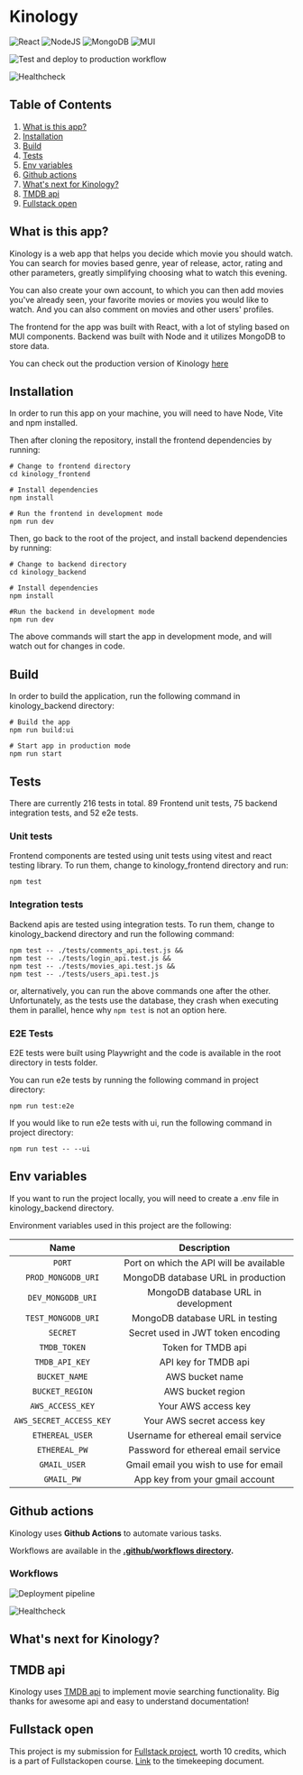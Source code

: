 # Kinology

![React](https://img.shields.io/badge/react-%2320232a.svg?style=for-the-badge&logo=react&logoColor=%2361DAFB)
![NodeJS](https://img.shields.io/badge/node.js-6DA55F?style=for-the-badge&logo=node.js&logoColor=white)
![MongoDB](https://img.shields.io/badge/MongoDB-%234ea94b.svg?style=for-the-badge&logo=mongodb&logoColor=white)
![MUI](https://img.shields.io/badge/MUI-%230081CB.svg?style=for-the-badge&logo=mui&logoColor=white)

![Test and deploy to production workflow](https://github.com/timmchi/kinology-movie-app/actions/workflows/pipeline.yml/badge.svg)

![Healthcheck](https://github.com/timmchi/kinology-movie-app/actions/workflows/healthcheck.yml/badge.svg)

## Table of Contents

1. [What is this app?](#what-is-this-app)
2. [Installation](#installation)
3. [Build](#build)
4. [Tests](#tests)
5. [Env variables](#env-variables)
6. [Github actions](#github-actions)
7. [What's next for Kinology?](#todos)
8. [TMDB api](#tmdb)
9. [Fullstack open](#fso)

## <a name="what-is-this-app">What is this app?</a>

Kinology is a web app that helps you decide which movie you should watch. You can search for movies based genre, year of release, actor, rating and other parameters, greatly simplifying choosing what to watch this evening.

You can also create your own account, to which you can then add movies you've already seen, your favorite movies or movies you would like to watch. And you can also comment on movies and other users' profiles.

The frontend for the app was built with React, with a lot of styling based on MUI components. Backend was built with Node and it utilizes MongoDB to store data.

You can check out the production version of Kinology [here](https://kinology-movie-app.onrender.com/)

## <a name="installation">Installation</a>

In order to run this app on your machine, you will need to have Node, Vite and npm installed.

Then after cloning the repository, install the frontend dependencies by running:

```
# Change to frontend directory
cd kinology_frontend

# Install dependencies
npm install

# Run the frontend in development mode
npm run dev
```

Then, go back to the root of the project, and install backend dependencies by running:

```
# Change to backend directory
cd kinology_backend

# Install dependencies
npm install

#Run the backend in development mode
npm run dev
```

The above commands will start the app in development mode, and will watch out for changes in code.

## <a name="build">Build</a>

In order to build the application, run the following command in kinology_backend directory:

```
# Build the app
npm run build:ui

# Start app in production mode
npm run start
```

## <a name="tests">Tests</a>

There are currently 216 tests in total. 89 Frontend unit tests, 75 backend integration tests, and 52 e2e tests.

### Unit tests

Frontend components are tested using unit tests using vitest and react testing library. To run them, change to kinology_frontend directory and run:

```
npm test
```

### Integration tests

Backend apis are tested using integration tests. To run them, change to kinology_backend directory and run the following command:

```
npm test -- ./tests/comments_api.test.js &&
npm test -- ./tests/login_api.test.js &&
npm test -- ./tests/movies_api.test.js &&
npm test -- ./tests/users_api.test.js
```

or, alternatively, you can run the above commands one after the other. Unfortunately, as the tests use the database, they crash when executing them in parallel, hence why `npm test` is not an option here.

### E2E Tests

E2E tests were built using Playwright and the code is available in the root directory in tests folder.

You can run e2e tests by running the following command in project directory:

```
npm run test:e2e
```

If you would like to run e2e tests with ui, run the following command in project directory:

```
npm run test -- --ui
```

## <a name="env-variables">Env variables</a>

If you want to run the project locally, you will need to create a .env file in kinology_backend directory.

Environment variables used in this project are the following:

|          Name           |               Description               |
| :---------------------: | :-------------------------------------: |
|         `PORT`          | Port on which the API will be available |
|   `PROD_MONGODB_URI`    |   MongoDB database URL in production    |
|    `DEV_MONGODB_URI`    |   MongoDB database URL in development   |
|   `TEST_MONGODB_URI`    |     MongoDB database URL in testing     |
|        `SECRET`         |    Secret used in JWT token encoding    |
|      `TMDB_TOKEN`       |           Token for TMDB api            |
|     `TMDB_API_KEY`      |          API key for TMDB api           |
|      `BUCKET_NAME`      |             AWS bucket name             |
|     `BUCKET_REGION`     |            AWS bucket region            |
|    `AWS_ACCESS_KEY`     |           Your AWS access key           |
| `AWS_SECRET_ACCESS_KEY` |       Your AWS secret access key        |
|     `ETHEREAL_USER`     |   Username for ethereal email service   |
|      `ETHEREAL_PW`      |   Password for ethereal email service   |
|      `GMAIL_USER`       |  Gmail email you wish to use for email  |
|       `GMAIL_PW`        |     App key from your gmail account     |

## <a name="github-actions">Github actions</a>

Kinology uses **Github Actions** to automate various tasks.

Workflows are available in the **[.github/workflows directory](https://github.com/timmchi/kinology-movie-app/tree/main/.github/workflows).**

### Workflows

![Deployment pipeline](https://github.com/timmchi/kinology-movie-app/actions/workflows/pipeline.yml/badge.svg)

![Healthcheck](https://github.com/timmchi/kinology-movie-app/actions/workflows/healthcheck.yml/badge.svg)

## <a name="todos">What's next for Kinology?</a>

## <a name="tmdb">TMDB api</a>

Kinology uses [TMDB api](https://www.themoviedb.org) to implement movie searching functionality. Big thanks for awesome api and easy to understand documentation!

## <a name="fso">Fullstack open</a>

This project is my submission for [Fullstack project](https://fullstackopen.com/en/), worth 10 credits, which is a part of Fullstackopen course. [Link](https://github.com/timmchi/kinology-movie-app/blob/main/timekeeping.md) to the timekeeping document.
